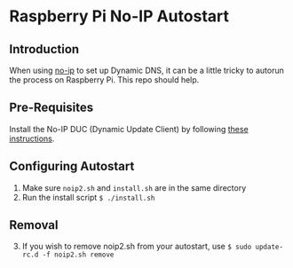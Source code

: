 # Raspberry Pi No-IP Autostart

## Introduction
When using [no-ip](https://www.noip.com/) to set up Dynamic DNS, it can be a little tricky to autorun the process on Raspberry Pi. This repo should help.

## Pre-Requisites
Install the No-IP DUC (Dynamic Update Client) by following [these instructions](https://www.noip.com/support/knowledgebase/install-ip-duc-onto-raspberry-pi/).

## Configuring Autostart
1. Make sure `noip2.sh` and `install.sh` are in the same directory
2. Run the install script `$ ./install.sh`

## Removal
3. If you wish to remove noip2.sh from your autostart, use `$ sudo update-rc.d -f noip2.sh remove`
